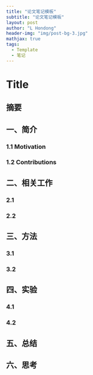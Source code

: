```yaml
---
title: "论文笔记模板"
subtitle: "论文笔记模板"
layout: post
author: "L Hondong"
header-img: "img/post-bg-3.jpg"
mathjax: true
tags:
  - Template
  - 笔记
---
```


# Title

## 摘要

## 一、简介

### 1.1 Motivation

### 1.2 Contributions

## 二、相关工作

### 2.1 

### 2.2 

## 三、方法

### 3.1 

### 3.2 

## 四、实验

### 4.1 

### 4.2 

## 五、总结

## 六、思考
